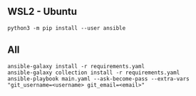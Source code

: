 ## WSL2 - Ubuntu

```
python3 -m pip install --user ansible
```

## All

```
ansible-galaxy install -r requirements.yaml
ansible-galaxy collection install -r requirements.yaml
ansible-playbook main.yaml --ask-become-pass --extra-vars "git_username=<username> git_email=<email>"
```
